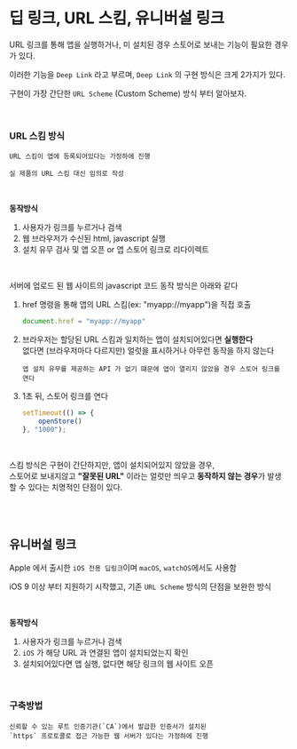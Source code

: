 # 딥 링크, URL 스킴, 유니버설 링크

URL 링크를 통해 앱을 실행하거나, 미 설치된 경우 스토어로 보내는 기능이 필요한 경우가 있다.

이러한 기능을 `Deep Link` 라고 부르며, `Deep Link` 의 구현 방식은 크게 2가지가 있다.

구현이 가장 간단한 `URL Scheme` (Custom Scheme) 방식 부터 알아보자.

</br>

### URL 스킴 방식

```
URL 스킴이 앱에 등록되어있다는 가정하에 진행

실 제품의 URL 스킴 대신 임의로 작성
```

</br>

**동작방식**

1. 사용자가 링크를 누르거나 검색
2. 웹 브라우저가 수신된 html, javascript 실행
3. 설치 유무 검사 및 앱 오픈 or 앱 스토어 링크로 리다이렉트

</br>

서버에 업로드 된 웹 사이트의 javascript 코드 동작 방식은 아래와 같다  


1. href 명령을 통해 앱의 URL 스킴(ex: "myapp://myapp")을 직접 호출

    ```js
    document.href = "myapp://myapp"
    ```

2. 브라우저는 할당된 URL 스킴과 일치하는 앱이 설치되어있다면 **실행한다**  
없다면 (브라우저마다 다르지만) 얼럿을 표시하거나 아무런 동작을 하지 않는다

    ```
    앱 설치 유무를 제공하는 API 가 없기 떄문에 앱이 열리지 않았을 경우 스토어 링크를 연다
    ```

3. 1초 뒤, 스토어 링크를 연다
    ```js
    setTimeout(() => {
        openStore()
    }, "1000");
    ```

</br>

스킴 방식은 구현이 간단하지만, 앱이 설치되어있지 않았을 경우,  
스토어로 보내지않고 **"잘못된 URL"** 이라는 얼럿만 띄우고 **동작하지 않는 경우**가 발생할 수 있다는 치명적인 단점이 있다.

</br>
</br>

## 유니버설 링크

Apple 에서 출시한 `iOS 전용 딥링크`이며 `macOS`, `watchOS`에서도 사용함

iOS 9 이상 부터 지원하기 시작했고, 기존 `URL Scheme` 방식의 단점을 보완한 방식

</br>

**동작방식**

1. 사용자가 링크를 누르거나 검색
2. `iOS` 가 해당 URL 과 연결된 앱이 설치되었는지 확인
3. 설치되어있다면 앱 실행, 없다면 해당 링크의 웹 사이트 오픈


</br>



### 구축방법

```
신뢰할 수 있는 루트 인증기관(`CA`)에서 발급한 인증서가 설치된  
`https` 프로토콜로 접근 가능한 웹 서버가 있다는 가정하에 진행
```
